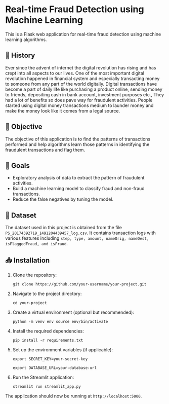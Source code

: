 # Real-time Fraud Detection using Machine Learning

This is a Flask web application for real-time fraud detection using machine learning algorithms.

## 🗿 History
Ever since the advent of internet the digital revolution has rising and has crept into all aspects to our
lives. One of the most important digital revolution happened in financial system and especially transacting money to
someone from any part of the world digitally. Digital transactions have become a part of daily life like purchasing a
product online, sending money to friends, depositing cash in bank account, investment purposes etc., They had a lot of
benefits so does pave way for fraudulent activities. People started using digital money transactions medium to launder
money and make the money look like it comes from a legal source.

## 🎯 Objective
The objective of this application is to find the patterns of transactions performed and help algorithms learn
those patterns in identifying the fraudulent transactions and flag them.

## 📌 Goals

- Exploratory analysis of data to extract the pattern of fraudulent activities.
- Build a machine learning model to classify fraud and non-fraud transactions.
- Reduce the false negatives by tuning the model.

## 📁 Dataset
The dataset used in this project is obtained from the file `PS_20174392719_1491204439457_log.csv`. 
It contains transaction logs with various features including `step, type, amount, nameOrig, nameDest, isFlaggedFraud, and isFraud`.

## 📥 Installation

1. Clone the repository:

   `git clone https://github.com/your-username/your-project.git`

2. Navigate to the project directory:

   `cd your-project`

3. Create a virtual environment (optional but recommended):

   `python -m venv env source env/bin/activate`

4. Install the required dependencies:

   `pip install -r requirements.txt`

5. Set up the environment variables (if applicable):

   `export SECRET_KEY=your-secret-key`

   `export DATABASE_URL=your-database-url`

6. Run the Streamlit application:

   `streamlit run streamlit_app.py`

The application should now be running at `http://localhost:5000`.
